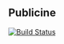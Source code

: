 ## Publicine
[![Build Status](https://travis-ci.org/xtreemze/publicine.svg?branch=master)](https://travis-ci.org/xtreemze/publicine)
